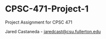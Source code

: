 # CPSC-471-Project-1
Project Assignment for CPSC 471 

Jared Castaneda - jaredcast@csu.fullerton.edu